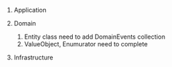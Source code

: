 1. Application

2. Domain
    1. Entity class need to add DomainEvents collection
    2. ValueObject, Enumurator need to complete
3. Infrastructure